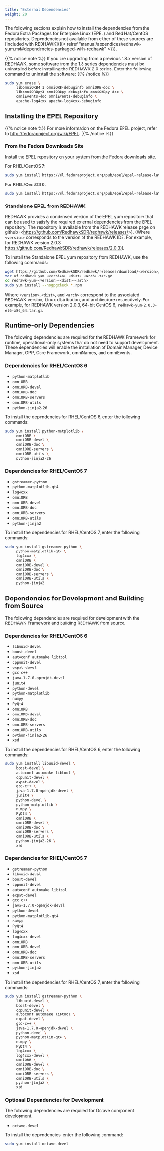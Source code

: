 ```yaml
---
title: "External Dependencies"
weight: 20
---
```


The following sections explain how to install the dependencies from the Fedora Extra Packages for Enterpise Linux (EPEL) and Red Hat/CentOS repositories. Dependencies not available from either of those sources are [included with REDHAWK]({{< relref "manual/appendices/redhawk-yum.md#dependencies-packaged-with-redhawk" >}}).

{{% notice note %}}
If you are upgrading from a previous 1.8.x version of REDHAWK, some software from the 1.8 series dependencies must be uninstalled before installing the REDHAWK 2.0 series. Enter the following command to uninstall the software:
{{% /notice %}}

```bash
sudo yum erase \
     libomniORB4.1 omniORB-debuginfo omniORB-doc \
     libomniORBpy3 omniORBpy-debuginfo omniORBpy-doc \
     omniEvents-doc omniEvents-debuginfo \
     apache-log4cxx apache-log4cxx-debuginfo
```

## Installing the EPEL Repository

{{% notice note %}}
For more information on the Fedora EPEL project, refer to <http://fedoraproject.org/wiki/EPEL>.
{{% /notice %}}

### From the Fedora Downloads Site

Install the EPEL repository on your system from the Fedora downloads site.

For RHEL/CentOS 7:

```bash
sudo yum install https://dl.fedoraproject.org/pub/epel/epel-release-latest-7.noarch.rpm
```

For RHEL/CentOS 6:

```bash
sudo yum install https://dl.fedoraproject.org/pub/epel/epel-release-latest-6.noarch.rpm
```

### Standalone EPEL from REDHAWK

REDHAWK provides a condensed version of the EPEL yum repository that can be used to satisfy the required external dependencies from the EPEL repository. The repository is available from the REDHAWK release page on github (<https://github.com/RedhawkSDR/redhawk/releases/<version>>). (Where `<version>` corresponds to the version of the REDHAWK IDE. For example, for REDHAWK version 2.0.3, <https://github.com/RedhawkSDR/redhawk/releases/2.0.3)>).

To install the Standalone EPEL yum repository from REDHAWK, use the following commands:

```bash
wget https://github.com/RedhawkSDR/redhawk/releases/download/<version>/redhawk-yum-<version>-<dist>-<arch>.tar.gz
tar xf redhawk-yum-<version>-<dist>-<arch>.tar.gz
cd redhawk-yum-<version>-<dist>-<arch>
sudo yum install --nogpgcheck *.rpm
```

Where `<version>`, `<dist>`, and `<arch>` correspond to the associated REDHAWK version, Linux distribution, and architecture respectively. For example, for REDHAWK version 2.0.3, 64-bit CentOS 6, `redhawk-yum-2.0.3-el6-x86_64.tar.gz`.

## Runtime-only Dependencies

The following dependencies are required for the REDHAWK Framework for runtime, operational-only systems that do not need to support development. These dependencies will enable the installation of Domain Manager, Device Manager, GPP, Core Framework, omniNames, and omniEvents.

### Dependencies for RHEL/CentOS 6

  - `python-matplotlib`
  - `omniORB`
  - `omniORB-devel`
  - `omniORB-doc`
  - `omniORB-servers`
  - `omniORB-utils`
  - `python-jinja2-26`

To install the dependencies for RHEL/CentOS 6, enter the following commands:

```bash
sudo yum install python-matplotlib \
     omniORB \
     omniORB-devel \
     omniORB-doc \
     omniORB-servers \
     omniORB-utils \
     python-jinja2-26
```

### Dependencies for RHEL/CentOS 7

  - `gstreamer-python`
  - `python-matplotlib-qt4`
  - `log4cxx`
  - `omniORB`
  - `omniORB-devel`
  - `omniORB-doc`
  - `omniORB-servers`
  - `omniORB-utils`
  - `python-jinja2`

To install the dependencies for RHEL/CentOS 7, enter the following commands:

```bash
sudo yum install gstreamer-python \
     python-matplotlib-qt4 \
     log4cxx \
     omniORB \
     omniORB-devel \
     omniORB-doc \
     omniORB-servers \
     omniORB-utils \
     python-jinja2
```

## Dependencies for Development and Building from Source

The following dependencies are required for development with the REDHAWK Framework and building REDHAWK from source.

### Dependencies for RHEL/CentOS 6

  - `libuuid-devel`
  - `boost-devel`
  - `autoconf automake libtool`
  - `cppunit-devel`
  - `expat-devel`
  - `gcc-c++`
  - `java-1.7.0-openjdk-devel`
  - `junit4`
  - `python-devel`
  - `python-matplotlib`
  - `numpy`
  - `PyQt4`
  - `omniORB`
  - `omniORB-devel`
  - `omniORB-doc`
  - `omniORB-servers`
  - `omniORB-utils`
  - `python-jinja2-26`
  - `xsd`

To install the dependencies for RHEL/CentOS 6, enter the following commands:

```bash
sudo yum install libuuid-devel \
     boost-devel \
     autoconf automake libtool \
     cppunit-devel \
     expat-devel \
     gcc-c++ \
     java-1.7.0-openjdk-devel \
     junit4 \
     python-devel \
     python-matplotlib \
     numpy \
     PyQt4 \
     omniORB \
     omniORB-devel \
     omniORB-doc \
     omniORB-servers \
     omniORB-utils \
     python-jinja2-26 \
     xsd
```

### Dependencies for RHEL/CentOS 7

  - `gstreamer-python`
  - `libuuid-devel`
  - `boost-devel`
  - `cppunit-devel`
  - `autoconf automake libtool`
  - `expat-devel`
  - `gcc-c++`
  - `java-1.7.0-openjdk-devel`
  - `python-devel`
  - `python-matplotlib-qt4`
  - `numpy`
  - `PyQt4`
  - `log4cxx`
  - `log4cxx-devel`
  - `omniORB`
  - `omniORB-devel`
  - `omniORB-doc`
  - `omniORB-servers`
  - `omniORB-utils`
  - `python-jinja2`
  - `xsd`

To install the dependencies for RHEL/CentOS 7, enter the following commands:

```bash
sudo yum install gstreamer-python \
     libuuid-devel \
     boost-devel \
     cppunit-devel \
     autoconf automake libtool \
     expat-devel \
     gcc-c++ \
     java-1.7.0-openjdk-devel \
     python-devel \
     python-matplotlib-qt4 \
     numpy \
     PyQt4 \
     log4cxx \
     log4cxx-devel \
     omniORB \
     omniORB-devel \
     omniORB-doc \
     omniORB-servers \
     omniORB-utils \
     python-jinja2 \
     xsd
```

### Optional Dependencies for Development

The following dependencies are required for Octave component development.

  - `octave-devel`

To install the dependencies, enter the following command:

```bash
sudo yum install octave-devel
```
